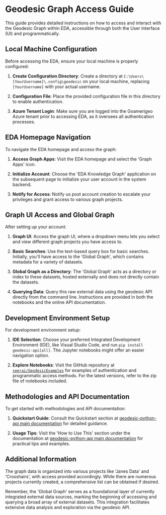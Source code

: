 # Geodesic Graph Access Guide

This guide provides detailed instructions on how to access and interact with the Geodesic Graph within EDA, accessible through both the User Interface (UI) and programmatically.

## Local Machine Configuration

Before accessing the EDA, ensure your local machine is properly configured:

1. **Create Configuration Directory**: Create a directory at `C:\Users\[YourUsername]\.config\geodesic` on your local machine, replacing `[YourUsername]` with your actual username.

2. **Configuration File**: Place the provided configuration file in this directory to enable authentication.

3. **Azure Tenant Login**: Make sure you are logged into the Goamerigeo Azure tenant prior to accessing EDA, as it oversees all authentication processes.

## EDA Homepage Navigation

To navigate the EDA homepage and access the graph:

1. **Access Graph Apps**: Visit the EDA homepage and select the 'Graph Apps' icon.

2. **Initialize Account**: Choose the 'EDA Knowledge Graph' application on the subsequent page to initialize your user account in the system backend.

3. **Notify for Access**: Notify us post account creation to escalate your privileges and grant access to various graph projects.

## Graph UI Access and Global Graph

After setting up your account:

1. **Graph UI**: Access the graph UI, where a dropdown menu lets you select and view different graph projects you have access to.

2. **Basic Searches**: Use the text-based query box for basic searches. Initially, you'll have access to the 'Global Graph', which contains metadata for a variety of datasets.

3. **Global Graph as a Directory**: The 'Global Graph' acts as a directory or index to these datasets, hosted externally and does not directly contain the datasets.

4. **Querying Data**: Query this raw external data using the geodesic API directly from the command line. Instructions are provided in both the notebooks and the online API documentation.

## Development Environment Setup

For development environment setup:

1. **IDE Selection**: Choose your preferred Integrated Development Environment (IDE), like Visual Studio Code, and run `pip install geodesic-api[all]`. The Jupyter notebooks might offer an easier navigation option.

2. **Explore Notebooks**: Visit the GitHub repository at [`seerai/GeodesicExamples`](https://github.com/seerai/GeodesicExamples) for examples of authentication and programmatic access methods. For the latest versions, refer to the zip file of notebooks included.

## Methodologies and API Documentation

To get started with methodologies and API documentation:

1. **Quickstart Guide**: Consult the Quickstart section at [geodesic-python-api main documentation](https://seerai.space/geodesic-python-api) for detailed guidance.

2. **Usage Tips**: Visit the 'How to Use This' section under the documentation at [geodesic-python-api main documentation](https://seerai.space/geodesic-python-api) for practical tips and examples.

## Additional Information

The graph data is organized into various projects like 'Janes Data' and 'Crosshairs', with access provided accordingly. While there are numerous projects currently created, a comprehensive list can be obtained if desired.

Remember, the 'Global Graph' serves as a foundational layer of currently integrated external data sources, marking the beginning of accessing and querying a broad array of external datasets. This integration facilitates extensive data analysis and exploration via the geodesic API.
